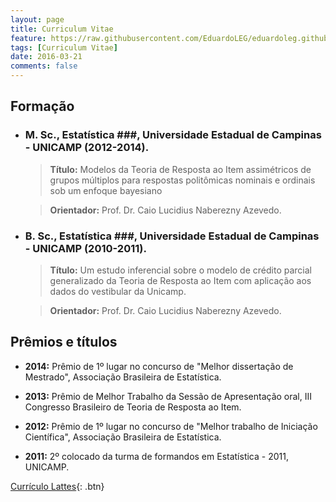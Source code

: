 ```yaml
---
layout: page
title: Curriculum Vitae
feature: https://raw.githubusercontent.com/EduardoLEG/eduardoleg.github.io/master/assets/img/algorithm.png
tags: [Curriculum Vitae]
date: 2016-03-21
comments: false
---
```



## Formação

* ### M. Sc., Estatística ###, Universidade Estadual de Campinas - UNICAMP (2012-2014).

    > **Título:** Modelos da Teoria de Resposta ao Item assimétricos de grupos múltiplos para respostas politômicas nominais e ordinais sob um enfoque bayesiano

    > **Orientador:** Prof. Dr. Caio Lucidius Naberezny Azevedo.

* ### B. Sc., Estatística ###, Universidade Estadual de Campinas - UNICAMP (2010-2011).

    > **Título:** Um estudo inferencial sobre o modelo de crédito parcial generalizado da Teoria de Resposta ao Item com aplicação aos dados do vestibular da Unicamp.

    > **Orientador:** Prof. Dr. Caio Lucidius Naberezny Azevedo.

## Prêmios e títulos

* **2014:** Prêmio de 1º lugar no concurso de "Melhor dissertação de Mestrado", Associação Brasileira de Estatística. 

* **2013:** Prêmio de Melhor Trabalho da Sessão de Apresentação oral, III Congresso Brasileiro de Teoria de Resposta ao Item. 

* **2012:** Prêmio de 1º lugar no concurso de "Melhor trabalho de Iniciação Científica", Associação Brasileira de Estatística. 

* **2011:** 2º colocado da turma de formandos em Estatística - 2011, UNICAMP. 

[Currículo Lattes](http://lattes.cnpq.br/6295059687055801){: .btn}
